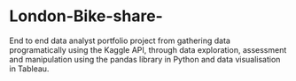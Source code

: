 # London-Bike-share-
End to end data analyst portfolio project from gathering data programatically using the Kaggle API, through data exploration, assessment and manipulation using the pandas library in Python and  data visualisation in Tableau.
